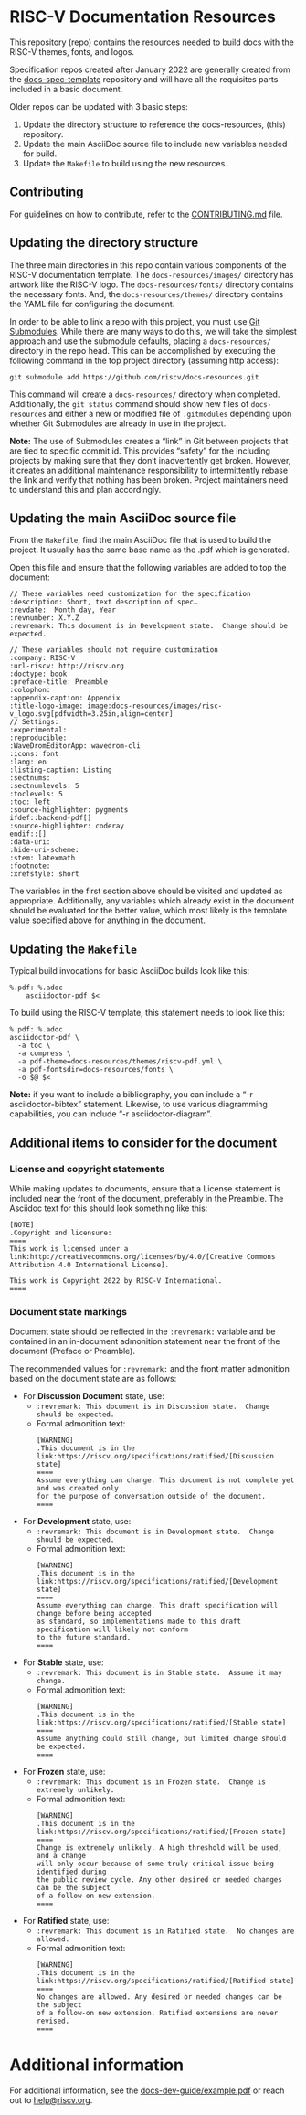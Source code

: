 # RISC-V Documentation Resources
This repository (repo) contains the resources needed to build docs with the RISC-V themes, fonts, and logos.

Specification repos created after January 2022 are generally created from the
[docs-spec-template](https://github.com/riscv/docs-spec-template) repository and will
have all the requisites parts included in a basic document.

Older repos can be updated with 3 basic steps:

1. Update the directory structure to reference the docs-resources, (this) repository.
2. Update the main AsciiDoc source file to include new variables needed for build.
3. Update the `Makefile` to build using the new resources.

## Contributing

For guidelines on how to contribute, refer to the [CONTRIBUTING.md](/CONTRIBUTING.md) file.

## Updating the directory structure
The three main directories in this repo contain various components of the RISC-V documentation
template. The `docs-resources/images/` directory has artwork like the RISC-V logo. The `docs-resources/fonts/`
directory contains the necessary fonts.  And, the `docs-resources/themes/` directory contains the YAML file
for configuring the document.

In order to be able to link a repo with this project, you must use
[Git Submodules](https://git-scm.com/book/en/v2/Git-Tools-Submodules).  While there are many ways to do this,
we will take the simplest approach and use the submodule defaults,
placing a `docs-resources/` directory in the repo head.  This can be accomplished by executing
the following command in the top project directory (assuming http access):

```
git submodule add https://github.com/riscv/docs-resources.git
```

This command will create a `docs-resources/` directory when completed.  Additionally, the `git status`
command should show new files of `docs-resources` and either a new or modified file of `.gitmodules`
depending upon whether Git Submodules are already in use in the project.

**Note:** The use of Submodules creates a “link” in Git between projects that are tied to
specific commit id.  This provides “safety” for the including projects by making sure that
they don’t inadvertently get broken.  However, it creates an additional maintenance responsibility
to intermittently rebase the link and verify that nothing has been broken.  Project maintainers need to
understand this and plan accordingly.

## Updating the main AsciiDoc source file
From the `Makefile`, find the main AsciiDoc file that is used to build the project.
It usually has the same base name as the .pdf which is generated.

Open this file and ensure that the following variables are added to top the document:

```
// These variables need customization for the specification
:description: Short, text description of spec…
:revdate:  Month day, Year
:revnumber: X.Y.Z
:revremark: This document is in Development state.  Change should be expected.

// These variables should not require customization
:company: RISC-V
:url-riscv: http://riscv.org
:doctype: book
:preface-title: Preamble
:colophon:
:appendix-caption: Appendix
:title-logo-image: image:docs-resources/images/risc-v_logo.svg[pdfwidth=3.25in,align=center]
// Settings:
:experimental:
:reproducible:
:WaveDromEditorApp: wavedrom-cli
:icons: font
:lang: en
:listing-caption: Listing
:sectnums:
:sectnumlevels: 5
:toclevels: 5
:toc: left
:source-highlighter: pygments
ifdef::backend-pdf[]
:source-highlighter: coderay
endif::[]
:data-uri:
:hide-uri-scheme:
:stem: latexmath
:footnote:
:xrefstyle: short
```

The variables in the first section above should be visited and updated as appropriate.
Additionally, any variables which already exist in the document should be evaluated
for the better value, which most likely is the template value specified above for anything
in the document.

## Updating the `Makefile`
Typical build invocations for basic AsciiDoc builds look like this:

```
%.pdf: %.adoc
	asciidoctor-pdf $<
```

To build using the RISC-V template, this statement needs to look like this:
```
%.pdf: %.adoc
asciidoctor-pdf \
  -a toc \
  -a compress \
  -a pdf-theme=docs-resources/themes/riscv-pdf.yml \
  -a pdf-fontsdir=docs-resources/fonts \
  -o $@ $<
```

**Note:** if you want to include a bibliography, you can include a
“-r asciidoctor-bibtex” statement.  Likewise, to use various diagramming
capabilities, you can include “-r asciidoctor-diagram”.

## Additional items to consider for the document

### License and copyright statements
While making updates to documents, ensure that a License statement is included near the front
of the document, preferably in the Preamble.  The Asciidoc text for this should look something like this:

```
[NOTE]
.Copyright and licensure:
====
This work is licensed under a
link:http://creativecommons.org/licenses/by/4.0/[Creative Commons Attribution 4.0 International License].

This work is Copyright 2022 by RISC-V International.
====
```

### Document state markings
Document state should be reflected in the `:revremark:` variable and be contained in
an in-document admonition statement near the front of the document (Preface or Preamble).

The recommended values for `:revremark:` and the front matter admonition based on the document
state are as follows:

* For **Discussion Document** state, use:
  * `:revremark: This document is in Discussion state.  Change should be expected.`
  * Formal admonition text:
    ```
    [WARNING]
    .This document is in the link:https://riscv.org/specifications/ratified/[Discussion state]
    ====
    Assume everything can change. This document is not complete yet and was created only
    for the purpose of conversation outside of the document.
    ====
    ```
* For **Development** state, use:
  * `:revremark: This document is in Development state.  Change should be expected.`
  * Formal admonition text:
    ```
    [WARNING]
    .This document is in the link:https://riscv.org/specifications/ratified/[Development state]
    ====
    Assume everything can change. This draft specification will change before being accepted
    as standard, so implementations made to this draft specification will likely not conform
    to the future standard.
    ====
    ```
* For **Stable** state, use:
  * `:revremark: This document is in Stable state.  Assume it may change.`
  * Formal admonition text:
    ```
    [WARNING]
    .This document is in the link:https://riscv.org/specifications/ratified/[Stable state]
    ====
    Assume anything could still change, but limited change should be expected.
    ====
    ```
* For **Frozen** state, use:
  * `:revremark: This document is in Frozen state.  Change is extremely unlikely.`
  * Formal admonition text:
    ```
    [WARNING]
    .This document is in the link:https://riscv.org/specifications/ratified/[Frozen state]
    ====
    Change is extremely unlikely. A high threshold will be used, and a change
    will only occur because of some truly critical issue being identified during
    the public review cycle. Any other desired or needed changes can be the subject
    of a follow-on new extension.
    ====
    ```
* For **Ratified** state, use:
  * `:revremark: This document is in Ratified state.  No changes are allowed.`
  * Formal admonition text:
    ```
    [WARNING]
    .This document is in the link:https://riscv.org/specifications/ratified/[Ratified state]
    ====
    No changes are allowed. Any desired or needed changes can be the subject
    of a follow-on new extension. Ratified extensions are never revised.
    ====
    ```

 # Additional information
 For additional information, see the [docs-dev-guide/example.pdf](https://github.com/riscv/docs-dev-guide/blob/main/example.pdf) or reach out to
 help@riscv.org.
